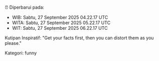 ⏰ Diperbarui pada:
- WIB: Sabtu, 27 September 2025 04.22.17 UTC
- WITA: Sabtu, 27 September 2025 05.22.17 UTC
- WIT: Sabtu, 27 September 2025 06.22.17 UTC

Kutipan Inspiratif:
"Get your facts first, then you can distort them as you please."


Kategori: funny

